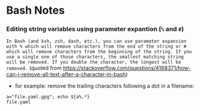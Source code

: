 # Bash Notes

### Editing string variables using parameter expantion (`%` and `#`)

```In Bash (and ksh, zsh, dash, etc.), you can use parameter expansion with % which will remove characters from the end of the string or # which will remove characters from the beginning of the string. If you use a single one of those characters, the smallest matching string will be removed. If you double the character, the longest will be removed.``` 
(quoted from https://stackoverflow.com/questions/4168371/how-can-i-remove-all-text-after-a-character-in-bash)

- for example: remove the trailing characters following a dot in a filename:

```
a="file.yaml.gpg"; echo ${a%.*}
file.yaml
```
